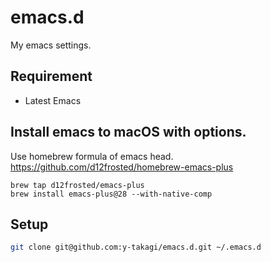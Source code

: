 # emacs.d
My emacs settings.

## Requirement
- Latest Emacs

## Install emacs to macOS with options.
Use homebrew formula of emacs head.
https://github.com/d12frosted/homebrew-emacs-plus

```
brew tap d12frosted/emacs-plus
brew install emacs-plus@28 --with-native-comp
```
## Setup

```bash
git clone git@github.com:y-takagi/emacs.d.git ~/.emacs.d
```
